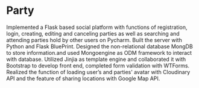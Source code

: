# Party
Implemented a Flask based social platform with functions of registration, login, creating, editing and canceling parties as well as searching and attending parties hold by other users on Pycharm. Built the server with Python and Flask BluePrint.
Designed the non-relational database MongDB to store information.and used Mongoengine as ODM framework to interact with database.
Utilized Jinjia as template engine and collaborated it with Bootstrap to develop front end, completed form validation with WTForms.
Realized the function of loading user’s and parties' avatar with Cloudinary API and the feature of sharing locations with Google Map API.
